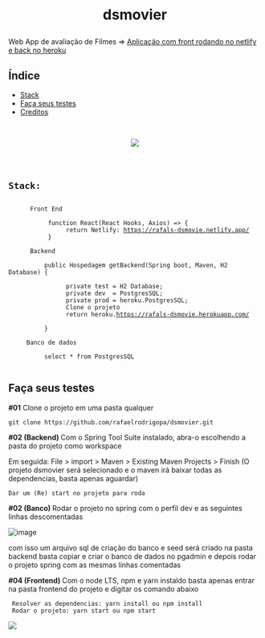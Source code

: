 <h1><p align="center">dsmovier</p></h1>
  <p>Web App de avaliação de Filmes => <a href="https://rafals-dsmovie.netlify.app/">Aplicação com front rodando no netlify e back no heroku</a></p>

<h2>Índice</h2>
<ul>
  <li><a href="#aqui">Stack</a></li>
  <li><a href="#teste">Faça seus testes</a></li>
  <li><a href="#creditos">Creditos</a></li>
</ul>



<br />




<p align="center"><img src="https://user-images.githubusercontent.com/27809524/168373857-fc6991eb-2d0f-48c0-aaee-44bdbf23602d.png"></p>


<a name="aqui">
  
  <pre><code>
    <h2>Stack:</h2>
      Front End
      
           function React(React Hooks, Axios) => {
                return Netlify: <a href="https://rafals-dsmovie.netlify.app/">https://rafals-dsmovie.netlify.app/</a>
           }
           
      Backend
      
          public Hospedagem getBackend(Spring boot, Maven, H2 Database) {
                
                private test = H2 Database;
                private dev  = PostgresSQL;
                private prod = heroku.PostgresSQL;
                Clone o projeto
                return heroku.<a href="">https://rafals-dsmovie.herokuapp.com/</a>
                
          }
     
     Banco de dados
     
          select * from PostgresSQL
     
</code></pre>
  
<a>
<a name="teste">
  
  <h2>Faça seus testes</h2>
  
  <p><b>#01</b> Clone o projeto em uma pasta qualquer</p>
  <pre><code>git clone https://github.com/rafaelrodrigopa/dsmovier.git</code></pre>
 
  
  <p><b>#02 (Backend) </b> Com o Spring Tool Suite instalado, abra-o escolhendo a pasta do projeto como workspace</p>
  Em seguida:
    File > import > Maven > Existing Maven Projects > Finish (O projeto dsmovier será selecionado e o maven irá baixar todas as dependencias, basta apenas aguardar)
  
    Dar um (Re) start no projeto para roda

  <p><b>#02 (Banco) </b> Rodar o projeto no spring com o perfil dev e as seguintes linhas descomentadas</p>
  
 ![image](https://user-images.githubusercontent.com/27809524/168381812-7bc3933e-c9c9-43c4-8ee8-5010d22a1332.png)

 com isso um arquivo sql de criação do banco e seed será criado na pasta backend basta copiar e criar o banco de dados no pgadmin e depois rodar o projeto spring com as mesmas linhas comentadas
  
  <p><b>#04 (Frontend) </b> Com o node LTS, npm e yarn instaldo basta apenas entrar na pasta frontend do projeto e digitar os comando abaixo</p>
  
     Resolver as dependencias: yarn install ou npm install
     Rodar o projeto: yarn start ou npm start
  
</a>
<a href="creditos">
  <img src="https://user-images.githubusercontent.com/27809524/168382545-9105b8a1-08ca-4739-949a-2eae4a47bf7b.png">


  </a>
